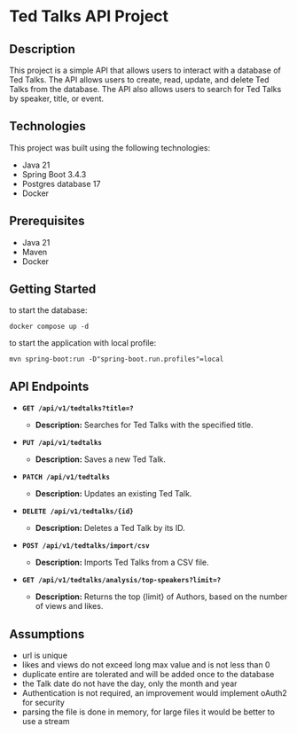 # Ted Talks API Project

## Description

This project is a simple API that allows users to interact with a database of Ted Talks. The API allows users to create, read, update, and delete Ted Talks from the database. The API also allows users to search for Ted Talks by speaker, title, or event.

## Technologies

This project was built using the following technologies:
- Java 21
- Spring Boot 3.4.3
- Postgres database 17
- Docker

## Prerequisites
- Java 21
- Maven
- Docker

## Getting Started
to start the database:
```
docker compose up -d
```

to start the application with local profile:
```
mvn spring-boot:run -D"spring-boot.run.profiles"=local
```

## API Endpoints

- **`GET /api/v1/tedtalks?title=?`**
    - **Description:** Searches for Ted Talks with the specified title.

- **`PUT /api/v1/tedtalks`**
    - **Description:** Saves a new Ted Talk.

- **`PATCH /api/v1/tedtalks`**
    - **Description:** Updates an existing Ted Talk.

- **`DELETE /api/v1/tedtalks/{id}`**
    - **Description:** Deletes a Ted Talk by its ID.

- **`POST /api/v1/tedtalks/import/csv`**
    - **Description:** Imports Ted Talks from a CSV file.
- **`GET /api/v1/tedtalks/analysis/top-speakers?limit=?`**
    - **Description:** Returns the top {limit} of Authors, based on the number of views and likes.

## Assumptions
- url is unique
- likes and views do not exceed long max value and is not less than 0
- duplicate entire are tolerated and will be added once to the database
- the Talk date do not have the day, only the month and year
- Authentication is not required, an improvement would implement oAuth2 for security
- parsing the file is done in memory, for large files it would be better to use a stream
